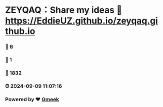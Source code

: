 # ZEYQAQ：Share my ideas :link: https://EddieUZ.github.io/zeyqaq.github.io 
### :page_facing_up: [6](https://EddieUZ.github.io/zeyqaq.github.io/tag.html) 
### :speech_balloon: 1 
### :hibiscus: 1832 
### :alarm_clock: 2024-09-09 11:07:16 
### Powered by :heart: [Gmeek](https://github.com/Meekdai/Gmeek)
